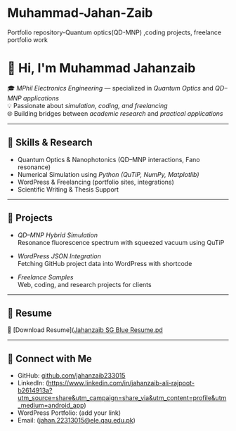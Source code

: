 # Muhammad-Jahan-Zaib
Portfolio repository-Quantum optics(QD-MNP) ,coding projects, freelance portfolio work
# 👋 Hi, I'm Muhammad Jahanzaib

🎓 *MPhil Electronics Engineering* — specialized in *Quantum Optics* and *QD–MNP applications*  
💡 Passionate about *simulation, coding, and freelancing*  
🌐 Building bridges between *academic research* and *practical applications*

---

## 🔬 Skills & Research
- Quantum Optics & Nanophotonics (QD–MNP interactions, Fano resonance)
- Numerical Simulation using *Python (QuTiP, NumPy, Matplotlib)*
- WordPress & Freelancing (portfolio sites, integrations)
- Scientific Writing & Thesis Support

---

## 📂 Projects
- *QD–MNP Hybrid Simulation*  
  Resonance fluorescence spectrum with squeezed vacuum using QuTiP  

- *WordPress JSON Integration*  
  Fetching GitHub project data into WordPress with shortcode  

- *Freelance Samples*  
  Web, coding, and research projects for clients  

---

## 📄 Resume
📎 [Download Resume]([Jahanzaib SG Blue Resume.pd](https://github.com/jahan22313015-source/Muhammad-Jahan-Zaib/blob/927e53fe473924777ebba2bcabc0d3303b75c56a/Jahanzaib%20SG%20Blue%20Resume.pdf
)

---

## 🤝 Connect with Me
- GitHub: [github.com/jahanzaib233015](https://github.com/jahanzaib233015)  
- LinkedIn: (https://www.linkedin.com/in/jahanzaib-ali-rajpoot-b2614913a?utm_source=share&utm_campaign=share_via&utm_content=profile&utm_medium=android_app)  
- WordPress Portfolio: (add your link)  
- Email: (jahan.22313015@ele.qau.edu.pk)
  
